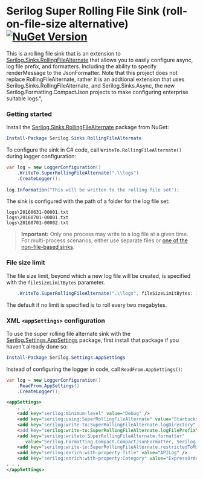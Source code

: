 ﻿# Serilog Super Rolling File Sink (roll-on-file-size alternative) [![NuGet Version](http://img.shields.io/nuget/v/Serilog.Sinks.SuperRollingFileAlternate.svg?style=flat)](https://www.nuget.org/packages/Serilog.Sinks.SuperRollingFileAlternate/)

This is a rolling file sink that is an extension to [Serilog.Sinks.RollingFileAlternate](https://github.com/BedeGaming/sinks-rollingfile) that allows you to easily configure async, log file prefix, and formatters.  Including the ability to specify renderMessage to the JsonFormatter.  Note that this project does not replace RollingFileAlternate, rather it is an addtional extension that uses Serilog.Sinks.RollingFileAlternate, and Serilog.Sinks.Async, the new Serilog.Formatting.CompactJson projects to make configuring enterprise suitable logs.",


### Getting started

Install the [Serilog.Sinks.RollingFileAlternate](https://nuget.org/packages/serilog.sinks.superRollingFileAlternate) package from NuGet:

```powershell
Install-Package Serilog.Sinks.RollingFileAlternate
```

To configure the sink in C# code, call `WriteTo.RollingFileAlternate()` during logger configuration:

```csharp
var log = new LoggerConfiguration()
    .WriteTo.SuperRollingFileAlternate(".\\logs")
    .CreateLogger();
    
log.Information("This will be written to the rolling file set");
```

The sink is configured with the path of a folder for the log file set:

```
logs\20160631-00001.txt
logs\20160701-00001.txt
logs\20160701-00002.txt
```

> **Important:** Only one process may write to a log file at a given time. For multi-process scenarios, either use separate files or [one of the non-file-based sinks](https://github.com/serilog/serilog/wiki/Provided-Sinks).

### File size limit

The file size limit, beyond which a new log file will be created, is specified with the `fileSizeLimitBytes` parameter.

```csharp
    .WriteTo.SuperRollingFileAlternate(".\\logs", fileSizeLimitBytes: 1024 * 1024)
```

The default if no limit is specified is to roll every two megabytes.

### XML `<appSettings>` configuration

To use the super rolling file alternate sink with the [Serilog.Settings.AppSettings](https://github.com/serilog/serilog-settings-appsettings) package, first install that package if you haven't already done so:

```powershell
Install-Package Serilog.Settings.AppSettings
```

Instead of configuring the logger in code, call `ReadFrom.AppSettings()`:

```csharp
var log = new LoggerConfiguration()
    .ReadFrom.AppSettings()
    .CreateLogger();
```

```XML
<appSettings> 
    . . .
    <add key="serilog:minimum-level" value="Debug" />
    <add key="serilog:using:SuperRollingFileAlternate" value="Starbucks.Mop.Utils.Serilog.SuperRollingFileAlternate" />
    <add key="serilog:write-to:SuperRollingFileAlternate.logDirectory" value=“%BASEDIR%\logs" />
    <add key="serilog:write-to:SuperRollingFileAlternate.logFilePrefix" value="Starbucks.ExpressOrder.WebApi" />
    <add key="serilog:writeto:SuperRollingFileAlternate.formatter" 
       value="Serilog.Formatting.Compact.CompactJsonFormatter, Serilog.Formatting.Compact" />
    <add key="serilog:write-to:SuperRollingFileAlternate.restrictedToMinimumLevel" value="Debug" />
    <add key="serilog:enrich:with-property:Title" value="APILog" />
    <add key="serilog:enrich:with-property:Category" value="ExpressOrder" /> 
. . .
</appSettings>
```

